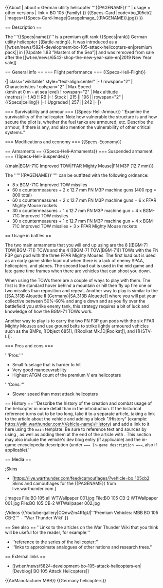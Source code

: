 {{About
| about = German utility helicopter '''{{PAGENAME}}'''
| usage = other versions
| link = BO 105 (Family)
}}
{{Specs-Card
|code=bo_105cb2
|images={{Specs-Card-Image|GarageImage_{{PAGENAME}}.jpg}}
}}

== Description ==
<!-- ''In the description, the first part should be about the history of and the creation and combat usage of the helicopter, as well as its key features. In the second part, tell the reader about the helicopter in the game. Insert a screenshot of the vehicle, so that if the novice player does not remember the vehicle by name, he will immediately understand what kind of vehicle the article is talking about.'' -->
The '''{{Specs|name}}''' is a premium gift rank {{Specs|rank}} German utility helicopter {{Battle-rating}}. It was introduced as a [[wt:en/news/5824-development-bo-105-attack-helicopters-en|premium pack]] in [[Update 1.83 "Masters of the Sea"]] and was removed from sale after the [[wt:en/news/6542-shop-the-new-year-sale-en|2019 New Year sale]].

== General info ==
=== Flight performance ===
{{Specs-Heli-Flight}}
<!-- ''Describe how the helicopter behaves in the air. Speed, manoeuvrability, acceleration and allowable loads - these are the most important characteristics of the vehicle.'' -->

{| class="wikitable" style="text-align:center"
|-
! rowspan="2" | Characteristics
! colspan="2" | Max Speed<br>(km/h at 0 m - at sea level)
! rowspan="2" | Max altitude<br>(metres)
|-
! AB !! RB
|-
! Stock
| 215 || 196 || rowspan="2" | {{Specs|ceiling}}
|-
! Upgraded
| 257 || 242
|-
|}

=== Survivability and armour ===
{{Specs-Heli-Armour}}
''Examine the survivability of the helicopter. Note how vulnerable the structure is and how secure the pilot is, whether the fuel tanks are armoured, etc. Describe the armour, if there is any, and also mention the vulnerability of other critical systems.''

=== Modifications and economy ===
{{Specs-Economy}}

== Armaments ==
{{Specs-Heli-Armaments}}
=== Suspended armament ===
{{Specs-Heli-Suspended}}
<!-- ''Describe the helicopter's suspended armament: additional cannons under the winglets, any bombs, and rockets. Since any helicopter is essentially only a platform for suspended weaponry, this section is significant and deserves your special attention. If there is no suspended weaponry remove this subsection.'' -->
{{main|BGM-71C Improved TOW|FFAR Mighty Mouse|FN M3P (12.7 mm)}}

The '''''{{PAGENAME}}''''' can be outfitted with the following ordnance:

* 8 x BGM-71C Improved TOW missiles
* 60 x countermeasures + 2 x 12.7 mm FN M3P machine guns (400 rpg = 800 total)
* 60 x countermeasures + 2 x 12.7 mm FN M3P machine guns + 6 x FFAR Mighty Mouse rockets
* 30 x countermeasures + 1 x 12.7 mm FN M3P machine gun + 4 x BGM-71C Improved TOW missiles
* 30 x countermeasures + 1 x 12.7 mm FN M3P machine gun + 4 x BGM-71C Improved TOW missiles + 3 x FFAR Mighty Mouse rockets

== Usage in battles ==
<!-- ''Describe the tactics of playing in a helicopter, the features of using the helicopter in a team and advice on tactics. Refrain from creating a "guide" - do not impose a single point of view, but instead, give the reader food for thought. Examine the most dangerous enemies and give recommendations on fighting them. If necessary, note the specifics of the game in different modes (AB, RB, SB).'' -->

The two main armaments that you will end up using are the 8 [[BGM-71 TOW|BGM-71]] TOWs and the 4 [[BGM-71 TOW|BGM-71]] TOWs with the FN F3P gun pod with the three FFAR Mighty Mouses. The first load out is used as an early game strike load out when there is a lack of enemy SPAA, helicopters, and planes. The second load out is used in the mid game and late game time frames when there are vehicles that can shoot you down.

When using the TOWs there are a couple of ways to play with them. The first is the standard hover behind a mountain or hill then fly up fire one or two missiles than reposition and repeat. Another way to play is similar to the [[SA.313B Alouette II (Germany)|SA.313B Alouette]] where you will put your collective between 50%-60% and angle down and as you fly over the battlefield you strike enemy tank, this strategy requires a bit of luck and knowledge of how the BGM-71 TOWs work.

Another way to play is to carry the two FN F3P gun pods with the six FFAR Mighty Mouses and use ground belts to strike lightly armoured vehicles such as the BMPs, [[Object 685]], [[Rooikat Mk.1D|Rooikat]], and [[HSTV-L]].

=== Pros and cons ===
<!-- ''Summarise and briefly evaluate the vehicle in terms of its characteristics and combat effectiveness. Mark its pros and cons in the bulleted list. Try not to use more than 6 points for each of the characteristics. Avoid using categorical definitions such as "bad", "good" and the like - use substitutions with softer forms such as "inadequate" and "effective".'' -->

'''Pros:'''

* Small fuselage that is harder to hit
* Very good manoeuvrability
* Highest ATGM count of the premium V era helicopters

'''Cons:'''

* Slower speed than most attack helicopters

== History ==
''Describe the history of the creation and combat usage of the helicopter in more detail than in the introduction. If the historical reference turns out to be too long, take it to a separate article, taking a link to the article about the vehicle and adding a block "/History" (example: <nowiki>https://wiki.warthunder.com/(Vehicle-name)/History</nowiki>) and add a link to it here using the <code>main</code> template. Be sure to reference text and sources by using <code><nowiki><ref></ref></nowiki></code>, as well as adding them at the end of the article with <code><nowiki><references /></nowiki></code>. This section may also include the vehicle's dev blog entry (if applicable) and the in-game encyclopedia description (under <code><nowiki>=== In-game description ===</nowiki></code>, also if applicable).''

== Media ==
<!-- ''Excellent additions to the article would be video guides, screenshots from the game, and photos.'' -->

;Skins
* [https://live.warthunder.com/feed/camouflages/?vehicle=bo_105cb2 Skins and camouflages for the {{PAGENAME}} from live.warthunder.com.]

;Images
<gallery mode="packed" heights=200>
File:BO 105 all WTWallpaper 001.jpg
File:BO 105 CB-2 WTWallpaper 001.jpg
File:BO 105 CB-2 WTWallpaper 002.jpg
</gallery>

;Videos
{{Youtube-gallery|CQnwZm4RfgU|'''Premium Vehicles: MBB BO 105 CB-2''' - ''War Thunder Wiki''}}

== See also ==
''Links to the articles on the War Thunder Wiki that you think will be useful for the reader, for example:''
* ''reference to the series of the helicopter;''
* ''links to approximate analogues of other nations and research trees.''

== External links ==
<!-- ''Paste links to sources and external resources, such as:''
* ''topic on the official game forum;''
* ''other literature.'' -->

* [[wt:en/news/5824-development-bo-105-attack-helicopters-en|[Devblog] BO 105 Attack Helicopters]]

{{AirManufacturer MBB}}
{{Germany helicopters}}